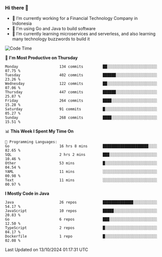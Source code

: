### Hi there 👋

<!--
**mazzama/mazzama** is a ✨ _special_ ✨ repository because its `README.md` (this file) appears on your GitHub profile.

Here are some ideas to get you started:

- 🔭 I’m currently working on ...
- 🌱 I’m currently learning ...
- 👯 I’m looking to collaborate on ...
- 🤔 I’m looking for help with ...
- 💬 Ask me about ...
- 📫 How to reach me: ...
- 😄 Pronouns: ...
- ⚡ Fun fact: ...
-->

- 🔭 I’m currently working for a Financial Technology Company in Indonesia
- :gun: I'm using Go and Java to build software
- 🌱 I’m currently learning microservices and serverless, and also learning many technology buzzwords to build it

<!--START_SECTION:waka-->
![Code Time](http://img.shields.io/badge/Code%20Time-3%2C574%20hrs%2040%20mins-blue)

📅 **I'm Most Productive on Thursday** 

```text
Monday                   134 commits         ██░░░░░░░░░░░░░░░░░░░░░░░   07.75 % 
Tuesday                  402 commits         ██████░░░░░░░░░░░░░░░░░░░   23.26 % 
Wednesday                122 commits         ██░░░░░░░░░░░░░░░░░░░░░░░   07.06 % 
Thursday                 447 commits         ██████░░░░░░░░░░░░░░░░░░░   25.87 % 
Friday                   264 commits         ████░░░░░░░░░░░░░░░░░░░░░   15.28 % 
Saturday                 91 commits          █░░░░░░░░░░░░░░░░░░░░░░░░   05.27 % 
Sunday                   268 commits         ████░░░░░░░░░░░░░░░░░░░░░   15.51 % 
```


📊 **This Week I Spent My Time On** 

```text
💬 Programming Languages: 
Go                       16 hrs 8 mins       █████████████████████░░░░   82.65 % 
SQL                      2 hrs 2 mins        ███░░░░░░░░░░░░░░░░░░░░░░   10.46 % 
Other                    53 mins             █░░░░░░░░░░░░░░░░░░░░░░░░   04.54 % 
YAML                     11 mins             ░░░░░░░░░░░░░░░░░░░░░░░░░   00.98 % 
Text                     11 mins             ░░░░░░░░░░░░░░░░░░░░░░░░░   00.97 % 
```

**I Mostly Code in Java** 

```text
Java                     26 repos            ██████████████░░░░░░░░░░░   54.17 % 
JavaScript               10 repos            █████░░░░░░░░░░░░░░░░░░░░   20.83 % 
Go                       6 repos             ███░░░░░░░░░░░░░░░░░░░░░░   12.50 % 
TypeScript               2 repos             █░░░░░░░░░░░░░░░░░░░░░░░░   04.17 % 
Dockerfile               1 repo              █░░░░░░░░░░░░░░░░░░░░░░░░   02.08 % 
```




 Last Updated on 13/10/2024 01:17:31 UTC
<!--END_SECTION:waka-->
